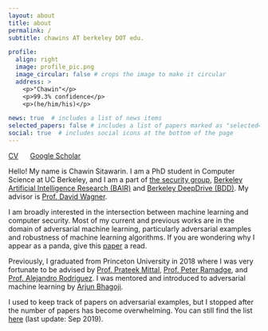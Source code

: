 ```yaml
---
layout: about
title: about
permalink: /
subtitle: chawins AT berkeley DOT edu.

profile:
  align: right
  image: profile_pic.png
  image_circular: false # crops the image to make it circular
  address: >
    <p>"Chawin"</p>
    <p>99.3% confidence</p>
    <p>(he/him/his)</p>

news: true  # includes a list of news items
selected_papers: false # includes a list of papers marked as "selected={true}"
social: true  # includes social icons at the bottom of the page
---
```


[CV](/assets/pdf/Chawin_Sitawarin_CV.pdf) &nbsp;&nbsp;&nbsp;&nbsp; [Google Scholar](https://scholar.google.com/citations?hl=en&authuser=1&user=AxUAEQ4AAAAJ)

Hello! My name is Chawin Sitawarin. I am a PhD student in Computer Science at UC Berkeley, and I am a part of [the security group](https://security.cs.berkeley.edu/), [Berkeley Artificial Intelligence Research (BAIR)](https://bair.berkeley.edu/) and [Berkeley DeepDrive (BDD)](https://bdd-data.berkeley.edu/). My advisor is [Prof. David Wagner](https://people.eecs.berkeley.edu/~daw/).

I am broadly interested in the intersection between machine learning and computer security. Most of my current and previous works are in the domain of adversarial machine learning, particularly adversarial examples and robustness of machine learning algorithms. If you are wondering why I appear as a panda, give this [paper](https://arxiv.org/pdf/1412.6572.pdf) a read.

Previously, I graduated from Princeton University in 2018 where I was very fortunate to be advised by [Prof. Prateek Mittal](https://www.princeton.edu/~pmittal/), [Prof. Peter Ramadge](http://faculty.ee.princeton.edu/ramadge/doku.html), and [Prof. Alejandro Rodriguez](http://faculty.ee.princeton.edu/arodriguez/). I was mentored and introduced to adversarial machine learning by [Arjun Bhagoji](https://arjunbhagoji.github.io/).

I used to keep track of papers on adversarial examples, but I stopped after the number of papers has become overwhelming. You can still find the list [here](https://github.com/chawins/Adversarial-Examples-Reading-List) (last update: Sep 2019).
